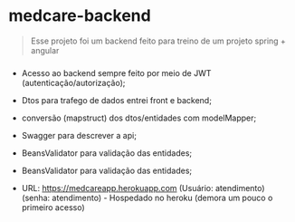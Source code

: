 # medcare-backend
> Esse projeto foi um backend feito para treino de um projeto spring + angular

### 

* Acesso ao backend sempre feito por meio de JWT (autenticação/autorização);

* Dtos para trafego de dados entrei front e backend;

* conversão (mapstruct) dos dtos/entidades com modelMapper;

* Swagger para descrever a api;

* BeansValidator para validação das entidades;

* BeansValidator para validação das entidades;

* URL: https://medcareapp.herokuapp.com (Usuário: atendimento) (senha: atendimento) - Hospedado no heroku (demora um pouco o primeiro acesso)

